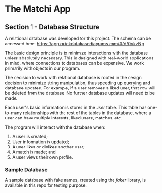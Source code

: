 # The Matchi App

## Section 1 - Database Structure

A relational database was developed for this project. The schema can be accessed here: https://app.quickdatabasediagrams.com/#/d/QvkzNp

The basic design principle is to minimize interactions with the database unless absolutely necessary. This is designed with real-world applications in mind, where connections to databases can be expensive. We work primarily with objects in our program. 

The decision to work with relational database is rooted in the design decision to minimize string manipulation, thus speeding up querying and database updates. For example, if a user removes a liked user, that row will be deleted from the database. No further database updates will need to be made. 

Each user's basic information is stored in the *user* table. This table has one-to-many relationships with the rest of the tables in the database, where a user can have multiple interests, liked users, matches, etc. 

The program will interact with the database when:
  1. A user is created;
  2. User information is updated;
  3. A user likes or dislikes another user;
  4. A match is made; and
  5. A user views their own profile.

### Sample Database

A sample database with fake names, created using the *faker* library, is available in this repo for testing purpose.
